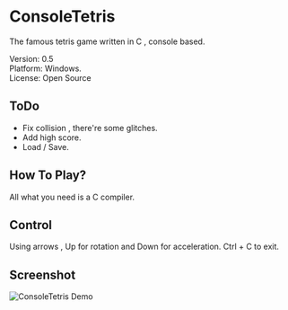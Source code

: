 # ConsoleTetris

The famous tetris game written in C , console based.

Version: 0.5 <br>
Platform: Windows. <br>
License: Open Source <br>

## ToDo
- Fix collision , there're some glitches.
- Add high score.
- Load / Save.

## How To Play?
All what you need is a C compiler.

## Control
Using arrows , Up for rotation and Down for acceleration.
Ctrl + C to exit.

## Screenshot
![ConsoleTetris Demo](https://i.imgur.com/NaKramJ.jpg)
